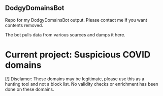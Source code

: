 ## DodgyDomainsBot
Repo for my DodgyDomainsBot output. Please contact me if you want contents removed.

The bot pulls data from various sources and dumps it here. 

# Current project: Suspicious COVID domains

[!] Disclamer: These domains may be legitimate, please use this as a hunting tool and not a block list. No validity checks or enrichment has been done on these domains.
